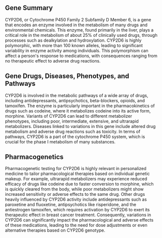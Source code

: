 ## Gene Summary
CYP2D6, or Cytochrome P450 Family 2 Subfamily D Member 6, is a gene that encodes an enzyme involved in the metabolism of many drugs and environmental chemicals. This enzyme, found primarily in the liver, plays a critical role in the metabolism of about 25% of clinically used drugs, through processes such as dealkylation and hydroxylation. CYP2D6 is highly polymorphic, with more than 100 known alleles, leading to significant variability in enzyme activity among individuals. This polymorphism can affect a person's response to medications, with consequences ranging from no therapeutic effect to adverse drug reactions.

## Gene Drugs, Diseases, Phenotypes, and Pathways
CYP2D6 is involved in the metabolic pathways of a wide array of drugs, including antidepressants, antipsychotics, beta-blockers, opioids, and tamoxifen. The enzyme is particularly important in the pharmacokinetics of drugs such as codeine, where it metabolizes codeine into its active form, morphine. Variants of CYP2D6 can lead to different metabolizer phenotypes, including poor, intermediate, extensive, and ultrarapid metabolizers. Diseases linked to variations in this gene include altered drug metabolism and adverse drug reactions such as toxicity. In terms of pathways, CYP2D6 is a part of the cytochrome P450 system, which is crucial for the phase I metabolism of many substances.

## Pharmacogenetics
Pharmacogenetic testing for CYP2D6 is highly relevant in personalized medicine to tailor pharmacological therapies based on individual genetic makeup. For example, ultrarapid metabolizers may experience reduced efficacy of drugs like codeine due to faster conversion to morphine, which is quickly cleared from the body, while poor metabolizers might show increased sensitivity or adverse effects to the same drug. Other drugs heavily influenced by CYP2D6 activity include antidepressants such as paroxetine and fluoxetine, antipsychotics like risperidone, and the antiestrogen tamoxifen, which requires activation by CYP2D6 to exert its therapeutic effect in breast cancer treatment. Consequently, variations in CYP2D6 can significantly impact the pharmacological and adverse effects of these medications, leading to the need for dose adjustments or even alternative therapies based on CYP2D6 genotype.